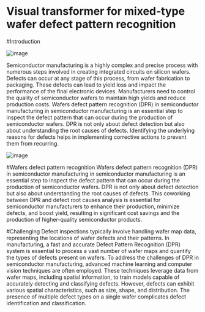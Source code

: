 # Visual transformer for mixed-type wafer defect pattern recognition

#Introduction

![image](https://github.com/PanithanS/Wafers-Defect-Recognition-for-Semiconductor--Manufacturing/assets/83627892/3e059907-fb2b-4ce9-8cbd-440e5afccb10)

Semiconductor manufacturing is a highly complex and precise process with numerous steps involved in creating integrated circuits on silicon wafers. Defects can occur at any stage of this process, from wafer fabrication to packaging. These defects can lead to yield loss and impact the performance of the final electronic devices. Manufacturers need to control the quality of semiconductor wafers to maintain high yields and reduce production costs. Wafers defect pattern recognition (DPR) in semiconductor manufacturing in semiconductor manufacturing is an essential step to inspect the defect pattern that can occur during the production of semiconductor wafers. DPR is not only about defect detection but also about understanding the root causes of defects. Identifying the underlying reasons for defects helps in implementing corrective actions to prevent them from recurring.

![image](https://github.com/PanithanS/Wafers-Defect-Recognition-for-Semioconducter-Manufacturing/assets/83627892/47f70670-cee2-4be4-a280-cf98f66b45c6)

#Wafers defect pattern recognition
Wafers defect pattern recognition (DPR) in semiconductor manufacturing in semiconductor manufacturing is an essential step to inspect the defect pattern that can occur during the production of semiconductor wafers. DPR is not only about defect detection but also about understanding the root causes of defects. This coworking between DPR and defect root causes analysis is essential for semiconductor manufacturers to enhance their production, minimize defects, and boost yield, resulting in significant cost savings and the production of higher-quality semiconductor products.

#Challenging
Defect inspections typically involve handling wafer map data, representing the locations of wafer defects and their patterns. In manufacturing, a fast and accurate Defect Pattern Recognition (DPR) system is essential to process a vast number of wafer maps and quantify the types of defects present on wafers. To address the challenges of DPR in semiconductor manufacturing, advanced machine learning and computer vision techniques are often employed. These techniques leverage data from wafer maps, including spatial information, to train models capable of accurately detecting and classifying defects. However, defects can exhibit various spatial characteristics, such as size, shape, and distribution. The presence of multiple defect types on a single wafer complicates defect identification and classification.
